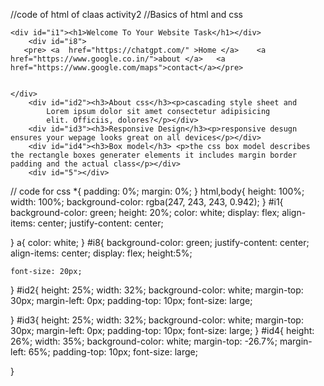 //code of html of claas activity2
//Basics of html and css
<!DOCTYPE html>
<html lang="en">
<head>
    <meta charset="UTF-8">
    <meta name="viewport" content="width=device-width, initial-scale=1.0">
    <title>Document</title>
    <link rel="stylesheet" href="activity.css">
</head>
<body>
    
    <div id="i1"><h1>Welcome To Your Website Task</h1></div>
        <div id="i8">
       <pre> <a  href="https://chatgpt.com/" >Home </a>    <a href="https://www.google.co.in/">about </a>   <a href="https://www.google.com/maps">contact</a></pre>
        
       
    </div>
        <div id="id2"><h3>About css</h3><p>cascading style sheet and 
            Lorem ipsum dolor sit amet consectetur adipisicing 
            elit. Officiis, dolores?</p></div>
        <div id="id3"><h3>Responsive Design</h3><p>responsive desugn ensures your wepage looks great on all devices</p></div>
        <div id="id4"><h3>Box model</h3> <p>the css box model describes the rectangle boxes generater elements it includes margin border padding and the actual class</p></div>
        <div id="5"></div>
   
</body>
</html>

// code for css
*{
    padding: 0%;
    margin: 0%;
}
html,body{
    height: 100%;
    width: 100%;
    background-color: rgba(247, 243, 243, 0.942);
}
#i1{
    background-color: green;
    height: 20%;
    color: white;
    display: flex;
   align-items: center;
   justify-content: center;
   


}
a{
    color: white;
}
#i8{
    background-color: green;
    justify-content: center;
    align-items: center;
    display: flex;
    height:5%;

    font-size: 20px;
}
#id2{
    height: 25%;
   width: 32%;
    background-color: white;
    margin-top: 30px;
    margin-left: 0px;
    padding-top: 10px;
    font-size: large;

    
}
#id3{
    height: 25%;
   width: 32%;
    background-color: white;
    margin-top: 30px;
    margin-left: 0px; 
    padding-top: 10px;
    font-size: large;
}
#id4{
    height: 26%;
    width: 35%;
     background-color: white;
    margin-top: -26.7%;
    margin-left: 65%; 
    padding-top: 10px;
    font-size: large;
     
     

}
